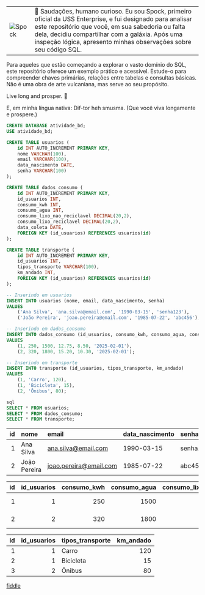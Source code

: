 |||
|--------|-------|
| ![Spock](https://s2-gshow.glbimg.com/5mXumGvppYmAjvFCZJMV33qepCc=/0x0:2560x1440/984x0/smart/filters:strip_icc%28%29/i.s3.glbimg.com/v1/AUTH_e84042ef78cb4708aeebdf1c68c6cbd6/internal_photos/bs/2021/k/H/ZOBPm4THSgK790coPi2w/spock.jpg) | 🖖 Saudações, humano curioso. Eu sou Spock, primeiro oficial da USS Enterprise, e fui designado para analisar este repositório que você, em sua sabedoria ou falta dela, decidiu compartilhar com a galáxia. Após uma inspeção lógica, apresento minhas observações sobre seu código SQL. |


Para aqueles que estão começando a explorar o vasto domínio do SQL, este repositório oferece um exemplo prático e acessível. Estude-o para compreender chaves primárias, relações entre tabelas e consultas básicas. Não é uma obra de arte vulcaniana, mas serve ao seu propósito.

Live long and prosper. 🖖

E, em minha língua nativa: Dif-tor heh smusma. (Que você viva longamente e prospere.)



```sql
CREATE DATABASE atividade_bd;
USE atividade_bd;
```


```sql
CREATE TABLE usuarios (
    id INT AUTO_INCREMENT PRIMARY KEY,
    nome VARCHAR(100),
    email VARCHAR(100),
    data_nascimento DATE,
    senha VARCHAR(100)
);

CREATE TABLE dados_consumo (
    id INT AUTO_INCREMENT PRIMARY KEY,
    id_usuarios INT,
    consumo_kwh INT,
    consumo_agua INT,
    consumo_lixo_nao_reciclavel DECIMAL(20,2),
    consumo_lixo_reciclavel DECIMAL(20,2),
    data_coleta DATE,
    FOREIGN KEY (id_usuarios) REFERENCES usuarios(id)
);

CREATE TABLE transporte (
    id INT AUTO_INCREMENT PRIMARY KEY,
    id_usuarios INT,
    tipos_transporte VARCHAR(100),
    km_andado INT,
    FOREIGN KEY (id_usuarios) REFERENCES usuarios(id)
);
```


```sql
-- Inserindo em usuarios
INSERT INTO usuarios (nome, email, data_nascimento, senha)
VALUES 
    ('Ana Silva', 'ana.silva@email.com', '1990-03-15', 'senha123'),
    ('João Pereira', 'joao.pereira@email.com', '1985-07-22', 'abc456');

-- Inserindo em dados_consumo
INSERT INTO dados_consumo (id_usuarios, consumo_kwh, consumo_agua, consumo_lixo_nao_reciclavel, consumo_lixo_reciclavel, data_coleta)
VALUES 
    (1, 250, 1500, 12.75, 8.50, '2025-02-01'),
    (2, 320, 1800, 15.20, 10.30, '2025-02-01');

-- Inserindo em transporte
INSERT INTO transporte (id_usuarios, tipos_transporte, km_andado)
VALUES 
    (1, 'Carro', 120),
    (1, 'Bicicleta', 15),
    (2, 'Ônibus', 80);
```
```sql
sql
SELECT * FROM usuarios;
SELECT * FROM dados_consumo;
SELECT * FROM transporte;
```
| id | nome | email | data\_nascimento | senha |
|---:|:-----|:------|:----------------|:------|
| 1 | Ana Silva | ana.silva@email.com | 1990-03-15 | senha123 |
| 2 | João Pereira | joao.pereira@email.com | 1985-07-22 | abc456 |

| id | id\_usuarios | consumo\_kwh | consumo\_agua | consumo\_lixo\_nao\_reciclavel | consumo\_lixo\_reciclavel | data\_coleta |
|---:|------------:|------------:|-------------:|----------------------------:|------------------------:|:------------|
| 1 | 1 | 250 | 1500 | 12.75 | 8.50 | 2025-02-01 |
| 2 | 2 | 320 | 1800 | 15.20 | 10.30 | 2025-02-01 |

| id | id\_usuarios | tipos\_transporte | km\_andado |
|---:|------------:|:-----------------|----------:|
| 1 | 1 | Carro | 120 |
| 2 | 1 | Bicicleta | 15 |
| 3 | 2 | Ônibus | 80 |

[fiddle](https://dbfiddle.uk/gTvbVTj-)
